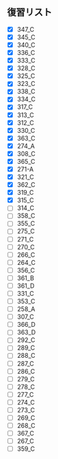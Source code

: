 ## 復習リスト

- [x] 347_C
- [x] 345_C
- [x] 340_C
- [x] 336_C
- [x] 333_C
- [x] 328_C
- [x] 325_C
- [x] 323_C
- [x] 338_C
- [x] 334_C
- [x] 317_C
- [x] 313_C
- [x] 312_C
- [x] 330_C
- [x] 363_C
- [x] 274_A
- [x] 308_C
- [x] 365_C
- [x] 271-A
- [x] 321_C
- [x] 362_C
- [x] 319_C
- [x] 315_C
- [ ] 314_C
- [ ] 358_C
- [ ] 355_C
- [ ] 275_C
- [ ] 271_C
- [ ] 270_C
- [ ] 266_C
- [ ] 264_C
- [ ] 356_C
- [ ] 361_B
- [ ] 361_D
- [ ] 331_C
- [ ] 353_C
- [ ] 258_A
- [ ] 307_C
- [ ] 366_D
- [ ] 363_D
- [ ] 292_C
- [ ] 289_C
- [ ] 288_C
- [ ] 287_C
- [ ] 286_C
- [ ] 279_C
- [ ] 278_C
- [ ] 277_C
- [ ] 274_C
- [ ] 273_C
- [ ] 269_C
- [ ] 268_C
- [ ] 367_C
- [ ] 267_C
- [ ] 359_C
